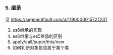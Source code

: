 ### 5. 继承
见 https://segmentfault.com/a/1190000015727237

    

    
    
    













3. es6继承的实现
4. es6继承与es5继承的区别
6. apply/call/super/this/new
7. 如何判断对象是否属于某个类



